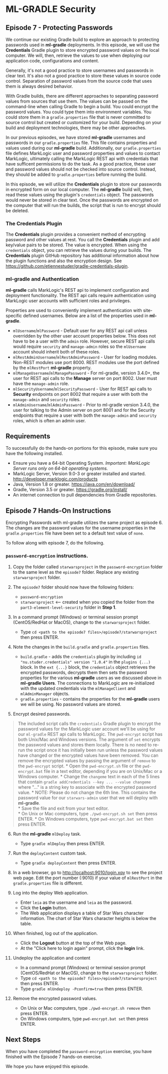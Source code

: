 # ML-GRADLE Security 
## Episode 7 - Protecting Passwords

We continue our existing Gradle build to explore an approach to protecting passwords used in **ml-gradle** deployments. In this episode, we will use the **Credentials** Gradle plugin to store encrypted password values on the local computer. We will, then, retrieve the values to use when deploying our application code, configurations and content.

Generally, it's not a good practice to store usernames and passwords in clear text. It's also not a good practice to store these values in source code control. Separation of password values from the source code that uses them is always desired behavior. 

With Gradle builds, there are different approaches to separating password values from sources that use them. The values can be passed on the command-line when calling Gradle to begin a build. You could encrypt the password values. You could type them into environment variables. You could store them in a `gradle.properties` file that is never committed to source control but created or customized for your build. Depending on your build and deployment technologies, there may be other approaches.

In our previous episodes, we have stored **ml-gradle** usernames and passwords in our `gradle.properties` file. This file contains properties and values used during our **ml-gradle** build. Additionally, our `gradle.properties` file defines MarkLogic user and password properties and values to contact MarkLogic, ultimately calling the MarkLogic REST api with credentials that have sufficent permissions to do the task. As a good practice, these user and password values should not be checked into source control. Instead, they should be added to `gradle.properties` before running the build.

In this episode, we will utilize the **Credentials** plugin to store our passwords in encrypted form on our local computer. The **ml-gradle** build will, then, read these values using the plugin's `credentials` object. The passwords would never be stored in clear text. Once the passwords are encrypted on the computer that will run the builds, the script that is run to encrypt should be deleted.

### The Credentials Plugin

The **Credentials** plugin provides a convenient method of encrypting password and other values at rest. You call the  **Credentials** plugin and add key/value pairs to be stored. The value is encrypted. When using the `credentials` object, you can retrieve the values during your builds. The **Credentials** plugin GitHub repository has additional information about how the plugin functions and also the encryption design. See <https://github.com/etiennestuder/gradle-credentials-plugin>.

### ml-gradle and Authentication

**ml-gradle** calls MarkLogic's REST api to implement configuration and deployment functionality. The REST api calls require authentication using MarkLogic user accounts with sufficient roles and privileges.

Properties are used to conveniently implement authentication with site-specific defined usernames. Below are a list of the properties used in **ml-gradle**.  

*  `mlUsername`/`mlPassword` - Default user for any REST api call unless overridden by the other user account properties below. This does not have to be a user with the `admin` role. However, secure REST api calls would require `security` and `manage-admin` roles so the `mlUsername` account should inherit both of these roles.
*  `mlRestAdminUsername`/`mlRestAdminPassword` - User for loading modules. Non-REST modules use port 8000. REST modules use the port defined by the `mlRestPort` **ml-gradle** property.
*  `mlManageUsername`/`mlManagePassword` - For ml-gradle, version 3.4.0+, the user for REST api calls to the **Manage** server on port 8002. User must have the `manage-admin` role.
* `mlSecurityUsername`/`mlSecurityPassword` - User for REST api calls to **Security** endpoints on port 8002 that require a user with both the `manage-admin` and `security` roles.
* `mlAdminUsername`/`mlAdminPassword` - Prior to ml-gradle version 3.4.0, the user for talking to the Admin server on port 8001 and for the Security endpoints that require a user with both the `manage-admin` and `security` roles, which is often an admin user.

## Requirements

To successfully do the hands-on portions for this episode, make sure you have the following installed.

* Ensure you have a 64-bit Operating System. *Important: MarkLogic Server runs only on 64-bit operating systems.*
* MarkLogic Server, Version 9.0-3 or greater installed and started. <http://developer.marklogic.com/products>
* Java, Version 1.8 or greater. <https://java.com/en/download/>
* Gradle, Version 3.5 or greater. <https://gradle.org/install/>
* An internet connection to pull dependencies from Gradle repositories.

## Episode 7 Hands-On Instructions

Encrypting Passwords with ml-gradle utilizes the same project as episode 6. The changes are the password values for the username properties in the `gradle.properties` file have been set to a default text value of `none`.

To follow along with episode 7, do the following.

### `password-encryption` instructions.  

1. Copy the folder called `starwarsproject` in the `password-encryption` folder to the same level as the `episode7` folder. Replace any existing `starwarsproject` folder.  

2. The `episode7` folder should now have the following folders:  
	* `password-encryption`
	* `starwarsproject` <-- created when you copied the folder from the `part3-element-level-security` folder in **Step 1**.	
3. In a command prompt (Windows) or terminal session prompt (CentOS/RedHat or MacOS), change to the `starwarsproject` folder.
	* Type `cd <path to the episode7 files>/episode7/starwarsproject` then press ENTER.

4. Note the changes in the `build.gradle` and `gradle.properties` files.
	* `build.gradle` - adds the `credentials` plugin by including  `id "nu.studer.credentials" version "1.0.4"` in the `plugins {...)` block. In the `ext {...}` block, the `credentials` object retrieves the encrypted passwords, decrypts them then sets the password properties for the various **ml-gradle** users as we discussed above in **ml-gradle Users**. The connections to MarkLogic are re-initialized with the updated credentials via the `mlManageClient` and `mlAdminManager` objects.
	* `gradle.properties` - contains the properties for the **ml-gradle** users we will be using. No password values are stored.

5. Encrypt desired passwords. 
> The included script calls the `credentials` Gradle plugin to encrypt the password values for the MarkLogic user account we'll be using for our `ml-gradle` REST api calls to MarkLogic. The `pwd-encrypt` script has both Unix/Mac and Windows versions. The argument of `set` encrypts the password values and stores them locally. There is no need to re-run the script once it has initially been run unless the password values have changed or the encrypted values have been removed. You can remove the encrypted values by passing the argument of `remove` to the `pwd-encrypt` script.
	* Open the `pwd-encrypt.sh` file or the `pwd-encrypt.bat` file in a text editor, depending if you are on Unix/Mac or a Windows computer.
	* Change the `changeme` text in each of the 5 lines that contain `gradle addCredentials --key ... --value changeme` where "..." is a string key to associate with the encrypted password value.
		* NOTE: Please do not change the 6th line. This contains the password value for our `starwars-admin` user that we will deploy with **ml-gradle**.	 
	* Save the file and exit from your text editor.  
	* On Unix or Mac computers, type `./pwd-encrypt.sh set` then press ENTER.
	* On Windows computers, type `pwd-encrypt.bat set` then press ENTER.

6. Run the **ml-gradle** `mlDeploy` task.
	* Type `gradle mlDeploy` then press ENTER.

7. Run the `deployContent` custom task.
	* Type `gradle deployContent` then press ENTER.

8. In a web browser, go to <http://localhost:9010/login.xqy> to see the project web page. Edit the port number (:9010) if your value of `mlRestPort` in the `gradle.properties` file is different.

9. Log into the deploy Web application.
	* Enter `leia` as the username and `leia` as the password.
	* Click the **Login** button.
	* The Web application displays a table of Star Wars character information. The chart of Star Wars character heights is below the table.

10. When finished, log out of the application.
	* Click the **Logout** button at the top of the Web page.
	* At the "Click here to login again" prompt, click the **login** link.

11. Undeploy the application and content
	* In a command prompt (Windows) or terminal session prompt (CentOS/RedHat or MacOS), change to the `starwarsproject` folder.
	* Type `cd <path to the episode7 files>/episode7/starwarsproject` then press ENTER.
	* Type `gradle mlUndeploy -Pconfirm=true` then press ENTER.

12. Remove the encrypted password values.
	* On Unix or Mac computers, type `./pwd-encrypt.sh remove` then press ENTER.
	* On Windows computers, type `pwd-encrypt.bat set` then press ENTER.

## Next Steps
When you have completed the `password-encryption` exercise, you have finished with the Episode 7 hands-on exercise.

We hope you have enjoyed this episode.